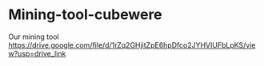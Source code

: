 # Mining-tool-cubewere
Our mining tool https://drive.google.com/file/d/1rZq2GHjitZpE6hpDfco2JYHVIUFbLpKS/view?usp=drive_link

